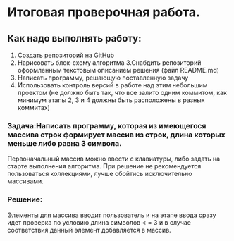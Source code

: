 # Итоговая проверочная работа.
## Как надо выполнять работу:
1. Создать репозиторий на GitHub
2. Нарисовать блок-схему алгоритма
3.Снабдить репозиторий оформленным текстовым описанием решения (файл README.md)
4. Написать программу, решающую поставленную задачу
5. Использовать контроль версий в работе над этим небольшим проектом 
(не должно быть так, что все залито одним коммитом, как минимум этапы 2, 3 и 4 должны быть расположены в разных коммитах)
### Задача:Написать программу, которая из имеющегося массива строк формирует массив из строк, длина которых меньше либо равна 3 символа.
Первоначальный массив можно ввести с клавиатуры, либо задать на старте выполнения алгоритма. При решение не рекомендуется пользоваться коллекциями,
лучше обойтись исключительно массивами.
### Решение:
Элементы для массива вводит пользователь и на этапе ввода сразу идет проверка по условию длина символов < = 3 и в случае соответствия данный элемент добавляется в массив.
